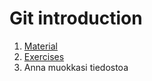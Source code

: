 # Git introduction

1. [Material](git-basics.md)
2. [Exercises](exercises.md)
3. Anna muokkasi tiedostoa
